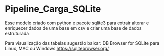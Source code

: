 # Pipeline_Carga_SQLite
 Esse modelo criado com python e pacote sqlite3 para extrair alterar e enriquecer dados de uma base em csv e criar uma base de dados estruturada
 
 Para visualização das tabelas sugestão baixar: DB Browser for SQLite para Linux, MAC ou Windows
 https://sqlitebrowser.org/
